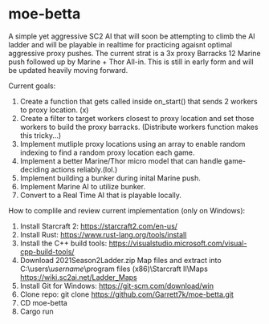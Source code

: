 # moe-betta
A simple yet aggressive SC2 AI that will soon be attempting to climb the AI ladder and will be playable in realtime for practicing agaisnt optimal aggressive proxy pushes.
The current strat is a 3x proxy Barracks 12 Marine push followed up by Marine + Thor All-in.
This is still in early form and will be updated heavily moving forward.


Current goals:
1) Create a function that gets called inside on_start() that sends 2 workers to proxy location. (x)
2) Create a filter to target workers closest to proxy location and set those workers to build the proxy barracks. (Distribute workers function makes this tricky...)
3) Implement mutliple proxy locations using an array to enable random indexing to find a random proxy location each game.
4) Implement a better Marine/Thor micro model that can handle game-deciding actions reliably.(lol.)
5) Implement building a bunker during inital Marine push.
6) Implement Marine AI to utilize bunker.
7) Convert to a Real Time AI that is playable locally.


How to complile and review current implementation (only on Windows):

1) Install Starcraft 2:
            https://starcraft2.com/en-us/
2) Install Rust:
            https://www.rust-lang.org/tools/install
3) Install the C++ build tools:
            https://visualstudio.microsoft.com/visual-cpp-build-tools/
4) Download 2021Season2Ladder.zip Map files and extract into C:\users\\*username*\program files (x86)\Starcraft II\Maps
            https://wiki.sc2ai.net/Ladder_Maps
5) Install Git for Windows: 
            https://git-scm.com/download/win
6) Clone repo:
            git clone https://github.com/Garrett7k/moe-betta.git
7) CD moe-betta
8) Cargo run

